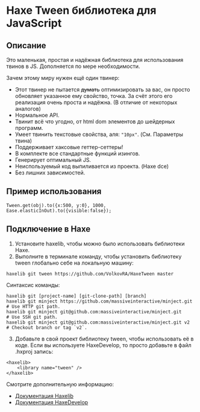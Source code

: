 # Haxe Tween библиотека для JavaScript

Описание
------------------------------

Это маленькая, простая и надёжная библиотека для использования твинов в JS.
Дополняется по мере необходимости.

Зачем этому миру нужен ещё один твинер:
- Этот твинер не пытается <del>думать</del> оптимизировать за вас, он просто обновляет указанное ему свойство, точка. За счёт этого его реализация очень проста и надёжна. (В отличие от некоторых аналогов)
- Нормальное API.
- Твинит всё что угодно, от html dom элементов до шейдерных программ.
- Умеет твинить текстовые свойства, аля: `"10px"`. (См. Параметры твина)
- Поддерживает хаксовые геттер-сеттеры!
- В комплекте все стандартные функций изингов.
- Генерирует оптимальный JS.
- Неиспользуемый код выпиливается из проекта. (Haxe dce)
- Без лишних зависимостей.

Пример использования
------------------------------
```
Tween.get(obj).to({x:500, y:0}, 1000, Ease.elasticInOut).to({visible:false});
```

Подключение в Haxe
------------------------------

1. Установите haxelib, чтобы можно было использовать библиотеки Haxe.
2. Выполните в терминале команду, чтобы установить библиотеку tween глобально себе на локальную машину:
```
haxelib git tween https://github.com/VolkovRA/HaxeTween master
```
Синтаксис команды:
```
haxelib git [project-name] [git-clone-path] [branch]
haxelib git minject https://github.com/massiveinteractive/minject.git         # Use HTTP git path.
haxelib git minject git@github.com:massiveinteractive/minject.git             # Use SSH git path.
haxelib git minject git@github.com:massiveinteractive/minject.git v2          # Checkout branch or tag `v2`.
```
3. Добавьте в свой проект библиотеку tween, чтобы использовать её в коде. Если вы используете HaxeDevelop, то просто добавьте в файл .hxproj запись:
```
<haxelib>
	<library name="tween" />
</haxelib>
```

Смотрите дополнительную информацию:
 * [Документация Haxelib](https://lib.haxe.org/documentation/using-haxelib/ "Using Haxelib")
 * [Документация HaxeDevelop](https://haxedevelop.org/configure-haxe.html "Configure Haxe")